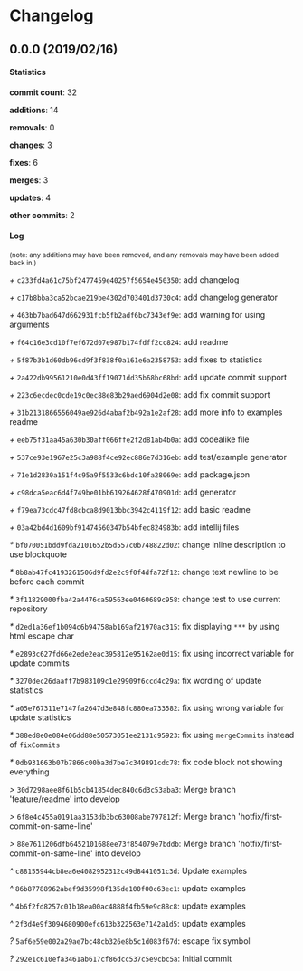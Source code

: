 # Changelog
## 0.0.0 (2019/02/16)
#### Statistics
**commit count**: 32

**additions**: 14

**removals**: 0

**changes**: 3

**fixes**: 6

**merges**: 3

**updates**: 4

**other commits**: 2

#### Log
<small>(note: any additions may have been removed, and any removals may have been added back in.)</small>

*+* `c233fd4a61c75bf2477459e40257f5654e450350`: add changelog

*+* `c17b8bba3ca52bcae219be4302d703401d3730c4`: add changelog generator

*+* `463bb7bad647d662931fcb5fb2adf6bc7343ef9e`: add warning for using arguments

*+* `f64c16e3cd10f7ef672d07e987b174fdff2cc824`: add readme

*+* `5f87b3b1d60db96cd9f3f838f0a161e6a2358753`: add fixes to statistics

*+* `2a422db99561210e0d43ff19071dd35b68bc68bd`: add update commit support

*+* `223c6ecdec0cde19c0ec88e83b29aed6904d2e08`: add fix commit support

*+* `31b2131866556049ae926d4abaf2b492a1e2af28`: add more info to examples readme

*+* `eeb75f31aa45a630b30aff066ffe2f2d81ab4b0a`: add codealike file

*+* `537ce93e1967e25c3a988f4ce92ec886e7d316eb`: add test/example generator

*+* `71e1d2830a151f4c95a9f5533c6bdc10fa28069e`: add package.json

*+* `c98dca5eac6d4f749be01bb619264628f470901d`: add generator

*+* `f79ea73cdc47fd8cbca8d9013bbc3942c4119f12`: add basic readme

*+* `03a42bd4d1609bf91474560347b54bfec824983b`: add intellij files

*&ast;* `bf070051bdd9fda2101652b5d557c0b748822d02`: change inline description to use blockquote

*&ast;* `8b8ab47fc4193261506d9fd2e2c9f0f4dfa72f12`: change text newline to be before each commit

*&ast;* `3f11829000fba42a4476ca59563ee0460689c958`: change test to use current repository

*&ast;* `d2ed1a36ef1b094c6b94758ab169af21970ac315`: fix displaying `***` by using html escape char

*&ast;* `e2893c627fd66e2ede2eac395812e95162ae0d15`: fix using incorrect variable for update commits

*&ast;* `3270dec26daaff7b983109c1e29909f6ccd4c29a`: fix wording of update statistics

*&ast;* `a05e767311e7147fa2647d3e848fc880ea733582`: fix using wrong variable for update statistics

*&ast;* `388ed8e0e084e06dd88e50573051ee2131c95923`: fix using `mergeCommits` instead of `fixCommits`

*&ast;* `0db931663b07b7866c00ba3d7be7c349891cdc78`: fix code block not showing everything

*>* `30d7298aee8f61b5cb41854dec840c6d3c53aba3`: Merge branch 'feature/readme' into develop

*>* `6f8e4c455a0191aa3153db3bc63008abe797812f`: Merge branch 'hotfix/first-commit-on-same-line'

*>* `88e7611206dfb6452101688ee73f854079e7bddb`: Merge branch 'hotfix/first-commit-on-same-line' into develop

*^* `c88155944cb8ea6e4082952312c49d8441051c3d`: Update examples

*^* `86b87788962abef9d35998f135de100f00c63ec1`: update examples

*^* `4b6f2fd8257c01b18ea00ac4888f4fb59e9c88c8`: update examples

*^* `2f3d4e9f3094680900efc613b322563e7142a1d5`: update examples

*?* `5af6e59e002a29ae7bc48cb326e8b5c1d083f67d`: escape fix symbol

*?* `292e1c610efa3461ab617cf86dcc537c5e9cbc5a`: Initial commit
